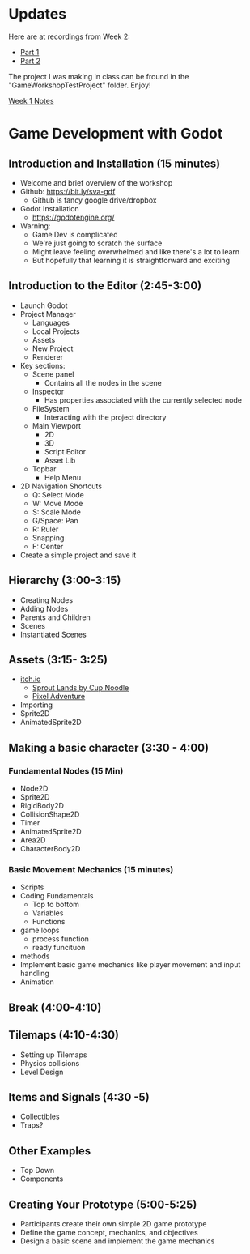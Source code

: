 # Updates
Here are at recordings from Week 2:
- [Part 1](https://www.youtube.com/embed/xMl1awcnwGQ?si=-m9bEmLCU3TCm5oM)
- [Part 2](https://www.youtube.com/embed/9N7-lsc_yEo?si=9wnwOjdxisB8KqGg)

The project I was making in class can be fround in the "GameWorkshopTestProject" folder. Enjoy!


[Week 1 Notes](https://github.com/bezark/SVA-Game-Design-Workshop/blob/main/Week%201%20Notes.md)



# Game Development with Godot
## Introduction and Installation (15 minutes)
- Welcome and brief overview of the workshop
- Github: https://bit.ly/sva-gdf
  - Github is fancy google drive/dropbox
- Godot Installation
  - https://godotengine.org/
- Warning:
  - Game Dev is complicated
  - We're just going to scratch the surface
  - Might leave feeling overwhelmed and like there's a lot to learn
  - But hopefully that learning it is straightforward and exciting
## Introduction to the Editor (2:45-3:00)
- Launch Godot
- Project Manager
  - Languages
  - Local Projects
  - Assets
  - New Project
  - Renderer
- Key sections:
  - Scene panel
    - Contains all the nodes in the scene
  - Inspector
    - Has properties associated with the currently selected node
  - FileSystem
    - Interacting with the project directory
  - Main Viewport
    - 2D
    - 3D
    - Script Editor
    - Asset Lib
  - Topbar
    - Help Menu
- 2D Navigation Shortcuts
  - Q: Select Mode
  - W: Move Mode
  - S: Scale Mode
  - G/Space: Pan
  - R: Ruler
  - Snapping
  - F: Center
- Create a simple project and save it
## Hierarchy (3:00-3:15)
- Creating Nodes
- Adding Nodes
- Parents and Children
- Scenes
- Instantiated Scenes
## Assets (3:15- 3:25)
- [itch.io](https://itch.io/game-assets)
  - [Sprout Lands by Cup Noodle](https://cupnooble.itch.io/sprout-lands-asset-pack)
  - [Pixel Adventure](https://pixelfrog-assets.itch.io/pixel-adventure-1)
- Importing
- Sprite2D
- AnimatedSprite2D
## Making a basic character (3:30 - 4:00)
### Fundamental Nodes  (15 Min)
- Node2D
- Sprite2D
- RigidBody2D
- CollisionShape2D
- Timer
- AnimatedSprite2D
- Area2D
- CharacterBody2D
### Basic Movement Mechanics (15 minutes)
- Scripts
- Coding Fundamentals
  - Top to bottom
  - Variables
  - Functions
- game loops
  - process function
  - ready funcituon
- methods
- Implement basic game mechanics like player movement and input handling
- Animation
## Break (4:00-4:10)
## Tilemaps (4:10-4:30)
- Setting up Tilemaps
- Physics collisions
- Level Design
## Items and Signals (4:30 -5)
- Collectibles
- Traps?
## Other Examples
- Top Down
- Components
## Creating Your Prototype (5:00-5:25)
- Participants create their own simple 2D game prototype
- Define the game concept, mechanics, and objectives
- Design a basic scene and implement the game mechanics
